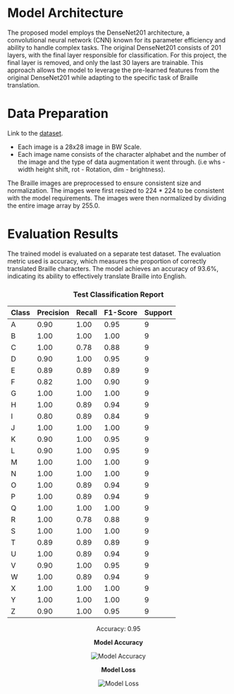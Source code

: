# Model Architecture

The proposed model employs the DenseNet201 architecture, a convolutional neural network (CNN) known for its parameter efficiency and ability to handle complex tasks. The original DenseNet201 consists of 201 layers, with the final layer responsible for classification. For this project, the final layer is removed, and only the last 30 layers are trainable. This approach allows the model to leverage the pre-learned features from the original DenseNet201 while adapting to the specific task of Braille translation.

# Data Preparation

Link to the [dataset](https://www.kaggle.com/datasets/shanks0465/braille-character-dataset/). 

- Each image is a 28x28 image in BW Scale.
- Each image name consists of the character alphabet and the number of the image and the type of data augmentation it went through. (i.e whs - width height shift, rot - Rotation, dim - brightness).

The Braille images are preprocessed to ensure consistent size and normalization. The images were first resized to 224 * 224 to be consistent with the model requirements. The images were then normalized by dividing the entire image array by 255.0.

# Evaluation Results

The trained model is evaluated on a separate test dataset. The evaluation metric used is accuracy, which measures the proportion of correctly translated Braille characters. The model achieves an accuracy of 93.6%, indicating its ability to effectively translate Braille into English.



<div align="center">

### Test Classification Report

| Class | Precision | Recall | F1-Score | Support |
|-------|-----------|--------|----------|---------|
|   A   |   0.90    |  1.00  |   0.95   |    9    |
|   B   |   1.00    |  1.00  |   1.00   |    9    |
|   C   |   1.00    |  0.78  |   0.88   |    9    |
|   D   |   0.90    |  1.00  |   0.95   |    9    |
|   E   |   0.89    |  0.89  |   0.89   |    9    |
|   F   |   0.82    |  1.00  |   0.90   |    9    |
|   G   |   1.00    |  1.00  |   1.00   |    9    |
|   H   |   1.00    |  0.89  |   0.94   |    9    |
|   I   |   0.80    |  0.89  |   0.84   |    9    |
|   J   |   1.00    |  1.00  |   1.00   |    9    |
|   K   |   0.90    |  1.00  |   0.95   |    9    |
|   L   |   0.90    |  1.00  |   0.95   |    9    |
|   M   |   1.00    |  1.00  |   1.00   |    9    |
|   N   |   1.00    |  1.00  |   1.00   |    9    |
|   O   |   1.00    |  0.89  |   0.94   |    9    |
|   P   |   1.00    |  0.89  |   0.94   |    9    |
|   Q   |   1.00    |  1.00  |   1.00   |    9    |
|   R   |   1.00    |  0.78  |   0.88   |    9    |
|   S   |   1.00    |  1.00  |   1.00   |    9    |
|   T   |   0.89    |  0.89  |   0.89   |    9    |
|   U   |   1.00    |  0.89  |   0.94   |    9    |
|   V   |   0.90    |  1.00  |   0.95   |    9    |
|   W   |   1.00    |  0.89  |   0.94   |    9    |
|   X   |   1.00    |  1.00  |   1.00   |    9    |
|   Y   |   1.00    |  1.00  |   1.00   |    9    |
|   Z   |   0.90    |  1.00  |   0.95   |    9    |

Accuracy: 0.95

</div>



<p align="center">
  <b>Model Accuracy</b>
</p>

<p align="center">
  <img src="https://github.com/AliElneklawy/braille-translation/blob/main/utils/accuracy.png" alt="Model Accuracy" />
</p>

<p align="center">
  <b>Model Loss</b>
</p>

<p align="center">
  <img src="https://github.com/AliElneklawy/braille-translation/blob/main/utils/loss.png" alt="Model Loss" />
</p>

